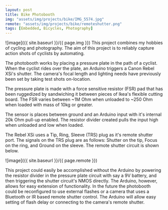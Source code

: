 ```yaml
---
layout: post
title: Bike Photobooth
img: "assets/img/projects/bike/IMG_5574.jpg"
remote: "assets/img/projects/bike/remoteshutter.png"
tags: [Embedded, Bicycles, Photography]
---
```

![image]({{ site.baseurl }}/{{ page.img }})
This project combines my hobbies of cycling and photography. The aim of this project is to reliably capture action shots of cyclists by automating.

The photobooth works by placing a pressure plate in the path of a cyclist. When the cyclist rides over the plate, an Arduino triggers a Canon Rebel XSi's shutter. The camera's focal length and lighting needs have previously been set by taking test shots on-location.

The pressure plate is made with a force sensitive resistor (FSR) pad that has been ruggedized by sandwiching it between pieces of Ikea's flexible cutting board. The FSR varies between ~1M Ohm when unloaded to ~250 Ohm when loaded with mass of 10kg or greater.

The sensor is places between ground and an Arduino input with it's internal 20k Ohm pull-up enabled. The resistor divider created pulls the input high when unloaded and low when loaded.

The Rebel XSi uses a Tip, Ring, Sleeve (TRS) plug as it's remote shutter port. The signals on the TRS plug are as follows: Shutter on the tip, Focus on the ring, and Ground on the sleeve. The remote shutter circuit is shown below.

![image]({{ site.baseurl }}/{{ page.remote }})

This project could easily be accomplished without the Arduino by powering the resistor divider in the pressure plate circuit with say a 9V battery, and then triggering the shutter circuit's NMOS directly. The Arduino, however, allows for easy extension of functionality. In the future the photobooth could be reconfigured to use external flashes or a camera that uses a Bluetooth or IR based remote shutter control. The Arduino will allow easy setting of flash delay or connecting to the camera's remote shutter.